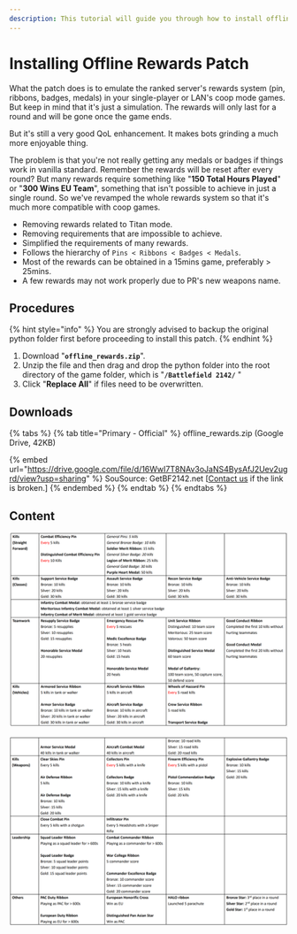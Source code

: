 ```yaml
---
description: This tutorial will guide you through how to install offline rewards patch.
---
```


# Installing Offline Rewards Patch

What the patch does is to emulate the ranked server's rewards system (pin, ribbons, badges, medals) in your single-player or LAN's coop mode games. But keep in mind that it's just a simulation. The rewards will only last for a round and will be gone once the game ends.

But it's still a very good QoL enhancement. It makes bots grinding a much more enjoyable thing.

The problem is that you're not really getting any medals or badges if things work in vanilla standard. Remember the rewards will be reset after every round? But many rewards require something like "**150 Total Hours Played**" or "**300 Wins EU Team**", something that isn't possible to achieve in just a single round. So we've revamped the whole rewards system so that it's much more compatible with coop games.

* Removing rewards related to Titan mode.
* Removing requirements that are impossible to achieve.
* Simplified the requirements of many rewards.
* Follows the hierarchy of `Pins < Ribbons < Badges < Medals`.
* Most of the rewards can be obtained in a 15mins game, preferably > 25mins.
* A few rewards may not work properly due to PR's new weapons name.

## Procedures

{% hint style="info" %}
You are strongly advised to backup the original python folder first before proceeding to install this patch.
{% endhint %}

1. Download "**`offline_rewards.zip`**".
2. Unzip the file and then drag and drop the python folder into the root directory of the game folder, which is "**`/Battlefield 2142/`** "
3. Click "**Replace All**" if files need to be overwritten.

## Downloads

{% tabs %}
{% tab title="Primary - Official" %}
offline\_rewards.zip (Google Drive, 42KB)

{% embed url="https://drive.google.com/file/d/16WwI7T8NAv3oJaNS4BysAfJ2Uev2ugrd/view?usp=sharing" %}
SouSource: GetBF2142.net \[[Contact us](https://getbf2142.weebly.com/contact.html) if the link is broken.]&#x20;
{% endembed %}
{% endtab %}
{% endtabs %}

## Content

![Offline Rewards System](../.gitbook/assets/unknown23.png)

![Offline Rewards System](../.gitbook/assets/unknown345t5r.png)
